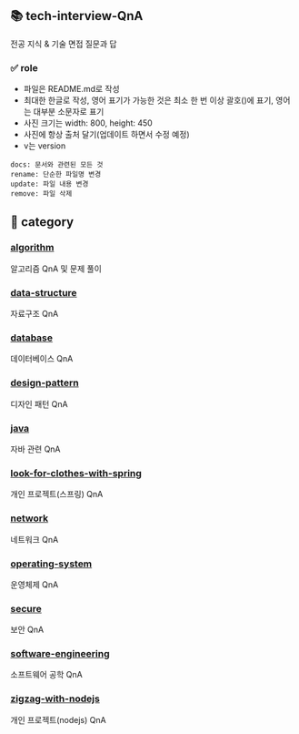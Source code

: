 ## 📚 tech-interview-QnA

전공 지식 & 기술 면접 질문과 답

### ✅ role

- 파일은 README.md로 작성
- 최대한 한글로 작성, 영어 표기가 가능한 것은 최소 한 번 이상 괄호()에 표기, 영어는 대부분 소문자로 표기
- 사진 크기는 width: 800, height: 450
- 사진에 항상 출처 달기(업데이트 하면서 수정 예정)
- v는 version 

```
docs: 문서와 관련된 모든 것
rename: 단순한 파일명 변경
update: 파일 내용 변경
remove: 파일 삭제
```

## 📂 category

### [algorithm](https://github.com/m1nnh/tech-interview-QnA/tree/master/algorithm)

알고리즘 QnA 및 문제 풀이

### [data-structure](https://github.com/m1nnh/tech-interview-QnA/tree/master/data-structure)

자료구조 QnA

### [database](https://github.com/m1nnh/tech-interview-QnA/tree/master/database)

데이터베이스 QnA

### [design-pattern](https://github.com/m1nnh/tech-interview-QnA/tree/master/design-pattern)

디자인 패턴 QnA

### [java](https://github.com/m1nnh/tech-interview-QnA/tree/master/java)

자바 관련 QnA

### [look-for-clothes-with-spring](https://github.com/m1nnh/tech-interview-QnA/tree/master/look-for-clothes-with-spring)

개인 프로젝트(스프링) QnA

### [network](https://github.com/m1nnh/tech-interview-QnA/tree/master/network)

네트워크 QnA

### [operating-system](https://github.com/m1nnh/tech-interview-QnA/tree/master/operating-system)

운영체제 QnA

### [secure](https://github.com/m1nnh/tech-interview-QnA/tree/master/secure)

보안 QnA

### [software-engineering](https://github.com/m1nnh/tech-interview-QnA/tree/master/software-engineering)

소프트웨어 공학 QnA

### [zigzag-with-nodejs](https://github.com/m1nnh/tech-interview-QnA/tree/master/zigzag-with-nodejs)

개인 프로젝트(nodejs) QnA



